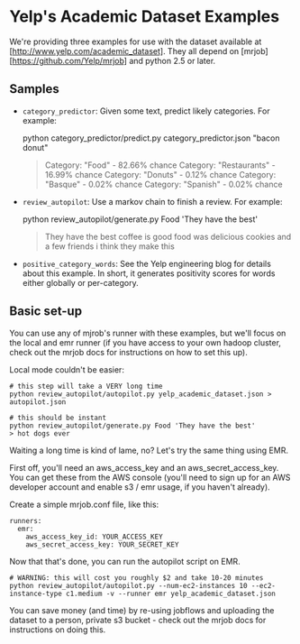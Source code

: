 Yelp's Academic Dataset Examples
================================

We're providing three examples for use with the dataset available at
[http://www.yelp.com/academic_dataset]. They all depend on
[mrjob][https://github.com/Yelp/mrjob] and python 2.5 or later.

Samples
------------

 - `category_predictor`: Given some text, predict likely
   categories. For example:

    python category_predictor/predict.py category_predictor.json "bacon donut"
    > Category: "Food" - 82.66% chance
    > Category: "Restaurants" - 16.99% chance
    > Category: "Donuts" - 0.12% chance
    > Category: "Basque" - 0.02% chance
    > Category: "Spanish" - 0.02% chance

 - `review_autopilot`: Use a markov chain to finish a review. For
   example:

	python review_autopilot/generate.py Food 'They have the best'
	> They have the best coffee is good food was delicious cookies and
	> a few friends i think they make this

 - `positive_category_words`: See the Yelp engineering blog for
   details about this example. In short, it generates positivity
   scores for words either globally or per-category.

Basic set-up
------------

You can use any of mjrob's runner with these examples, but we'll focus
on the local and emr runner (if you have access to your own hadoop
cluster, check out the mrjob docs for instructions on how to set this
up).

Local mode couldn't be easier:

    # this step will take a VERY long time
    python review_autopilot/autopilot.py yelp_academic_dataset.json > autopilot.json

    # this should be instant
	python review_autopilot/generate.py Food 'They have the best'
	> hot dogs ever

Waiting a long time is kind of lame, no? Let's try the same thing
using EMR.

First off, you'll need an aws\_access\_key and an
aws\_secret\_access\_key. You can get these from the AWS console
(you'll need to sign up for an AWS developer account and enable s3 /
emr usage, if you haven't already).

Create a simple mrjob.conf file, like this:

    runners:
      emr:
        aws_access_key_id: YOUR_ACCESS_KEY
        aws_secret_access_key: YOUR_SECRET_KEY

Now that that's done, you can run the autopilot script on EMR.

    # WARNING: this will cost you roughly $2 and take 10-20 minutes
	python review_autopilot/autopilot.py --num-ec2-instances 10 --ec2-instance-type c1.medium -v --runner emr yelp_academic_dataset.json


You can save money (and time) by re-using jobflows and uploading the
dataset to a person, private s3 bucket - check out the mrjob docs for
instructions on doing this.
